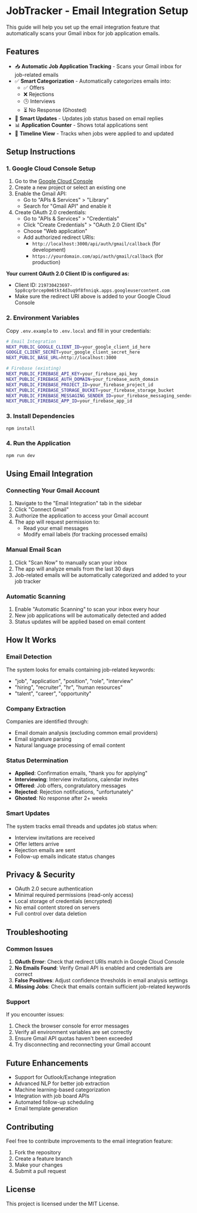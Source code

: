 # JobTracker - Email Integration Setup

This guide will help you set up the email integration feature that automatically scans your Gmail inbox for job application emails.

## Features

- 📥 **Automatic Job Application Tracking** - Scans your Gmail inbox for job-related emails
- ✅ **Smart Categorization** - Automatically categorizes emails into:
  - ✅ Offers
  - ❌ Rejections  
  - 🕒 Interviews
  - ⏳ No Response (Ghosted)
- 🔄 **Smart Updates** - Updates job status based on email replies
- 📊 **Application Counter** - Shows total applications sent
- 📅 **Timeline View** - Tracks when jobs were applied to and updated

## Setup Instructions

### 1. Google Cloud Console Setup

1. Go to the [Google Cloud Console](https://console.cloud.google.com/)
2. Create a new project or select an existing one
3. Enable the Gmail API:
   - Go to "APIs & Services" > "Library"
   - Search for "Gmail API" and enable it
4. Create OAuth 2.0 credentials:
   - Go to "APIs & Services" > "Credentials"
   - Click "Create Credentials" > "OAuth 2.0 Client IDs"
   - Choose "Web application"
   - Add authorized redirect URIs:
     - `http://localhost:3000/api/auth/gmail/callback` (for development)
     - `https://yourdomain.com/api/auth/gmail/callback` (for production)

**Your current OAuth 2.0 Client ID is configured as:**
- Client ID: `219730423697-5pp8cqrbrcep0m6tkt4d3uq9f8fnniqk.apps.googleusercontent.com`
- Make sure the redirect URI above is added to your Google Cloud Console

### 2. Environment Variables

Copy `.env.example` to `.env.local` and fill in your credentials:

```bash
# Email Integration
NEXT_PUBLIC_GOOGLE_CLIENT_ID=your_google_client_id_here
GOOGLE_CLIENT_SECRET=your_google_client_secret_here
NEXT_PUBLIC_BASE_URL=http://localhost:3000

# Firebase (existing)
NEXT_PUBLIC_FIREBASE_API_KEY=your_firebase_api_key
NEXT_PUBLIC_FIREBASE_AUTH_DOMAIN=your_firebase_auth_domain
NEXT_PUBLIC_FIREBASE_PROJECT_ID=your_firebase_project_id
NEXT_PUBLIC_FIREBASE_STORAGE_BUCKET=your_firebase_storage_bucket
NEXT_PUBLIC_FIREBASE_MESSAGING_SENDER_ID=your_firebase_messaging_sender_id
NEXT_PUBLIC_FIREBASE_APP_ID=your_firebase_app_id
```

### 3. Install Dependencies

```bash
npm install
```

### 4. Run the Application

```bash
npm run dev
```

## Using Email Integration

### Connecting Your Gmail Account

1. Navigate to the "Email Integration" tab in the sidebar
2. Click "Connect Gmail"
3. Authorize the application to access your Gmail account
4. The app will request permission to:
   - Read your email messages
   - Modify email labels (for tracking processed emails)

### Manual Email Scan

1. Click "Scan Now" to manually scan your inbox
2. The app will analyze emails from the last 30 days
3. Job-related emails will be automatically categorized and added to your job tracker

### Automatic Scanning

1. Enable "Automatic Scanning" to scan your inbox every hour
2. New job applications will be automatically detected and added
3. Status updates will be applied based on email content

## How It Works

### Email Detection

The system looks for emails containing job-related keywords:
- "job", "application", "position", "role", "interview"
- "hiring", "recruiter", "hr", "human resources"
- "talent", "career", "opportunity"

### Company Extraction

Companies are identified through:
- Email domain analysis (excluding common email providers)
- Email signature parsing
- Natural language processing of email content

### Status Determination

- **Applied**: Confirmation emails, "thank you for applying"
- **Interviewing**: Interview invitations, calendar invites
- **Offered**: Job offers, congratulatory messages
- **Rejected**: Rejection notifications, "unfortunately"
- **Ghosted**: No response after 2+ weeks

### Smart Updates

The system tracks email threads and updates job status when:
- Interview invitations are received
- Offer letters arrive
- Rejection emails are sent
- Follow-up emails indicate status changes

## Privacy & Security

- OAuth 2.0 secure authentication
- Minimal required permissions (read-only access)
- Local storage of credentials (encrypted)
- No email content stored on servers
- Full control over data deletion

## Troubleshooting

### Common Issues

1. **OAuth Error**: Check that redirect URIs match in Google Cloud Console
2. **No Emails Found**: Verify Gmail API is enabled and credentials are correct
3. **False Positives**: Adjust confidence thresholds in email analysis settings
4. **Missing Jobs**: Check that emails contain sufficient job-related keywords

### Support

If you encounter issues:
1. Check the browser console for error messages
2. Verify all environment variables are set correctly
3. Ensure Gmail API quotas haven't been exceeded
4. Try disconnecting and reconnecting your Gmail account

## Future Enhancements

- Support for Outlook/Exchange integration
- Advanced NLP for better job extraction
- Machine learning-based categorization
- Integration with job board APIs
- Automated follow-up scheduling
- Email template generation

## Contributing

Feel free to contribute improvements to the email integration feature:
1. Fork the repository
2. Create a feature branch
3. Make your changes
4. Submit a pull request

## License

This project is licensed under the MIT License.
